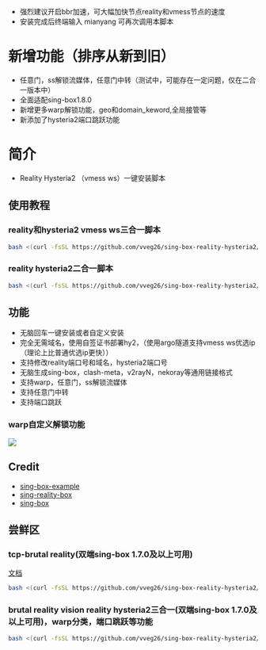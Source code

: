 - 强烈建议开启bbr加速，可大幅加快节点reality和vmess节点的速度
- 安装完成后终端输入 mianyang 可再次调用本脚本


# 新增功能（排序从新到旧）
- 任意门，ss解锁流媒体，任意门中转（测试中，可能存在一定问题，仅在二合一版本中）
- 全面适配sing-box1.8.0
- 新增更多warp解锁功能，geo和domain_keword,全局接管等
- 新添加了hysteria2端口跳跃功能

# 简介
- Reality Hysteria2 （vmess ws）一键安装脚本
  
## 使用教程

### reality和hysteria2 vmess ws三合一脚本

```bash
bash <(curl -fsSL https://github.com/vveg26/sing-box-reality-hysteria2/raw/main/beta.sh)
```

### reality hysteria2二合一脚本

```bash
bash <(curl -fsSL https://github.com/vveg26/sing-box-reality-hysteria2/raw/main/install.sh)
```

## 功能

- 无脑回车一键安装或者自定义安装
- 完全无需域名，使用自签证书部署hy2，（使用argo隧道支持vmess ws优选ip（理论上比普通优选ip更快））
- 支持修改reality端口号和域名，hysteria2端口号
- 无脑生成sing-box，clash-meta，v2rayN，nekoray等通用链接格式
- 支持warp，任意门，ss解锁流媒体
- 支持任意门中转
- 支持端口跳跃

### warp自定义解锁功能
![](https://img.mareep.net/blog/2023/12/d6fbf369c96dbabb160e67f76dac0d6d.jpg)


## Credit
- [sing-box-example](https://github.com/chika0801/sing-box-examples)
- [sing-reality-box](https://github.com/deathline94/sing-REALITY-Box)
- [sing-box](https://github.com/SagerNet/sing-box)


## 尝鲜区
### tcp-brutal reality(双端sing-box 1.7.0及以上可用)

[文档](https://github.com/apernet/tcp-brutal/blob/master/README.zh.md)

```bash
bash <(curl -fsSL https://github.com/vveg26/sing-box-reality-hysteria2/raw/main/tcp-brutal-reality.sh)
```
### brutal reality vision reality hysteria2三合一(双端sing-box 1.7.0及以上可用)，warp分类，端口跳跃等功能

```bash
bash <(curl -fsSL https://github.com/vveg26/sing-box-reality-hysteria2/raw/main/brutal-reality-hysteria.sh)
```
